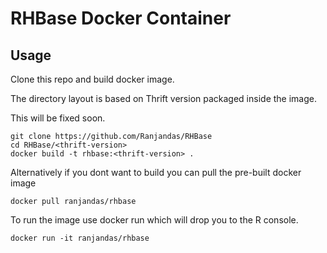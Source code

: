 # RHBase Docker Container

## Usage

Clone this repo and build docker image.

The directory layout is based on Thrift version packaged inside the image.

This will be fixed soon.

```
git clone https://github.com/Ranjandas/RHBase
cd RHBase/<thrift-version>
docker build -t rhbase:<thrift-version> .
```

Alternatively if you dont want to build you can pull the pre-built docker image

```
docker pull ranjandas/rhbase
```

To run the image use docker run which will drop you to the R console.

```
docker run -it ranjandas/rhbase
```
